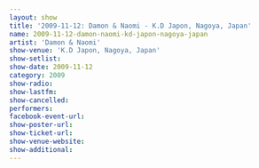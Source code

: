 ```yaml
---
layout: show
title: '2009-11-12: Damon & Naomi - K.D Japon, Nagoya, Japan'
name: 2009-11-12-damon-naomi-kd-japon-nagoya-japan
artist: 'Damon & Naomi'
show-venue: 'K.D Japon, Nagoya, Japan'
show-setlist: 
show-date: 2009-11-12
category: 2009
show-radio: 
show-lastfm: 
show-cancelled: 
performers: 
facebook-event-url: 
show-poster-url: 
show-ticket-url: 
show-venue-website: 
show-additional: 
---
```


